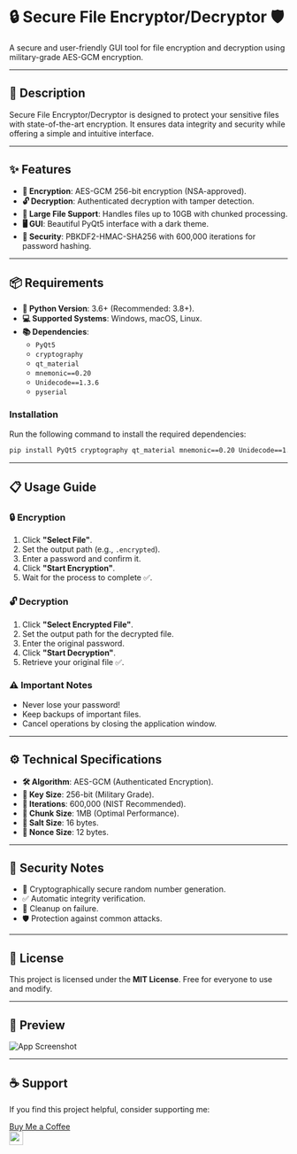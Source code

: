 # 🔒 Secure File Encryptor/Decryptor 🛡️

A secure and user-friendly GUI tool for file encryption and decryption using military-grade AES-GCM encryption.

---

## 🌟 Description

Secure File Encryptor/Decryptor is designed to protect your sensitive files with state-of-the-art encryption. It ensures data integrity and security while offering a simple and intuitive interface.

---

## ✨ Features

- **🔐 Encryption**: AES-GCM 256-bit encryption (NSA-approved).
- **🔓 Decryption**: Authenticated decryption with tamper detection.
- **📁 Large File Support**: Handles files up to 10GB with chunked processing.
- **🖥️ GUI**: Beautiful PyQt5 interface with a dark theme.
- **🔑 Security**: PBKDF2-HMAC-SHA256 with 600,000 iterations for password hashing.

---

## 📦 Requirements

- **🐍 Python Version**: 3.6+ (Recommended: 3.8+).
- **💻 Supported Systems**: Windows, macOS, Linux.
- **📚 Dependencies**:
    - `PyQt5`
    - `cryptography`
    - `qt_material`
    - `mnemonic==0.20`
    - `Unidecode==1.3.6`
    - `pyserial`

### Installation

Run the following command to install the required dependencies:

```bash
pip install PyQt5 cryptography qt_material mnemonic==0.20 Unidecode==1.3.6 pyserial
```

---

## 📋 Usage Guide

### 🔒 Encryption

1. Click **"Select File"**.
2. Set the output path (e.g., `.encrypted`).
3. Enter a password and confirm it.
4. Click **"Start Encryption"**.
5. Wait for the process to complete ✅.

### 🔓 Decryption

1. Click **"Select Encrypted File"**.
2. Set the output path for the decrypted file.
3. Enter the original password.
4. Click **"Start Decryption"**.
5. Retrieve your original file ✅.

### ⚠️ Important Notes

- Never lose your password!
- Keep backups of important files.
- Cancel operations by closing the application window.

---

## ⚙️ Technical Specifications

- **🛠️ Algorithm**: AES-GCM (Authenticated Encryption).
- **🔑 Key Size**: 256-bit (Military Grade).
- **🔄 Iterations**: 600,000 (NIST Recommended).
- **🧩 Chunk Size**: 1MB (Optimal Performance).
- **🧂 Salt Size**: 16 bytes.
- **🔢 Nonce Size**: 12 bytes.

---

## 🔐 Security Notes

- 🔄 Cryptographically secure random number generation.
- ✅ Automatic integrity verification.
- 🧹 Cleanup on failure.
- 🛡️ Protection against common attacks.

---

## 📜 License

This project is licensed under the **MIT License**. Free for everyone to use and modify.

---

## 📸 Preview

![App Screenshot](https://github.com/logand166/Encryptor/blob/main/Screenshot.jpg?raw=true)

---

## ☕ Support

If you find this project helpful, consider supporting me:

[Buy Me a Coffee](https://www.buymeacoffee.com/logand)  
<a href="https://www.buymeacoffee.com/logand166"><img src="https://img.buymeacoffee.com/button-api/?text=Buy me a coffee&emoji=&slug=logand&button_colour=40DCA5&font_colour=ffffff&font_family=Cookie&outline_colour=000000&coffee_colour=FFDD00" height="25"/></a>